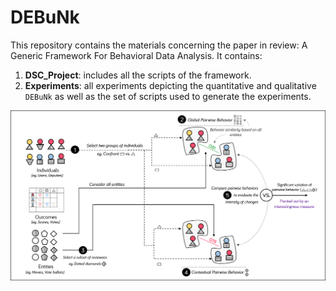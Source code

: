 # DEBuNk
This repository contains the materials concerning the paper in review: A Generic Framework For Behavioral Data Analysis. It contains:
1. **DSC_Project**: includes all the scripts of the framework.
2. **Experiments**: all experiments depicting the quantitative and qualitative ```DEBuNk``` as well as the set of scripts used to generate the experiments.


![](Figures/overallApproach.png)
